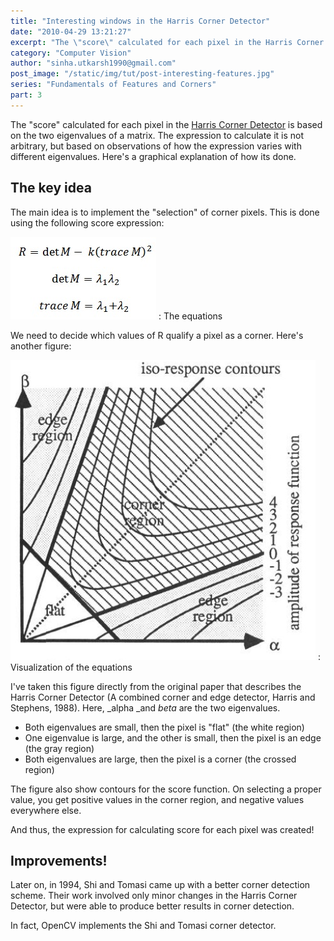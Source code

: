 ```yaml
---
title: "Interesting windows in the Harris Corner Detector"
date: "2010-04-29 13:21:27"
excerpt: "The \"score\" calculated for each pixel in the Harris Corner Detector is based on the two eigenvalues of a matrix. The expression to calculate it is not arbitrary, but based on observations of how the expression varies with different eigenvalues. Here's a graphical explanation of how its done."
category: "Computer Vision"
author: "sinha.utkarsh1990@gmail.com"
post_image: "/static/img/tut/post-interesting-features.jpg"
series: "Fundamentals of Features and Corners"
part: 3
---
```

The "score" calculated for each pixel in the [Harris Corner Detector](/tutorials/harris-corner-detector/) is based on the two eigenvalues of a matrix. The expression to calculate it is not arbitrary, but based on observations of how the expression varies with different eigenvalues. Here's a graphical explanation of how its done. 

## The key idea

The main idea is to implement the "selection" of corner pixels. This is done using the following score expression:

![](/static/img/tut/harris-equation8.jpg)
: The equations

We need to decide which values of R qualify a pixel as a corner. Here's another figure:

![](/static/img/tut/score-isoresponse-contours.jpg)
: Visualization of the equations

I've taken this figure directly from the original paper that describes the Harris Corner Detector (A combined corner and edge detector, Harris and Stephens, 1988). Here, _alpha _and _beta_ are the two eigenvalues. 

  * Both eigenvalues are small, then the pixel is "flat" (the white region)
  * One eigenvalue is large, and the other is small, then the pixel is an edge (the gray region)
  * Both eigenvalues are large, then the pixel is a corner (the crossed region)

The figure also show contours for the score function. On selecting a proper value, you get positive values in the corner region, and negative values everywhere else.

And thus, the expression for calculating score for each pixel was created! 

## Improvements!

Later on, in 1994, Shi and Tomasi came up with a better corner detection scheme. Their work involved only minor changes in the Harris Corner Detector, but were able to produce better results in corner detection.

In fact, OpenCV implements the Shi and Tomasi corner detector.
